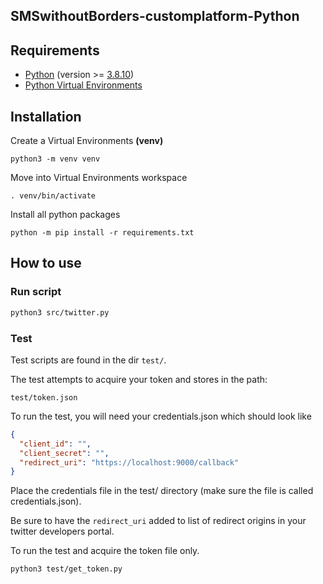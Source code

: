 ## SMSwithoutBorders-customplatform-Python

## Requirements

- [Python](https://www.python.org/) (version >= [3.8.10](https://www.python.org/downloads/release/python-3810/))
- [Python Virtual Environments](https://docs.python.org/3/tutorial/venv.html)

## Installation

Create a Virtual Environments **(venv)**

```
python3 -m venv venv
```

Move into Virtual Environments workspace

```
. venv/bin/activate
```

Install all python packages

```
python -m pip install -r requirements.txt
```

## How to use

### Run script

```bash
python3 src/twitter.py
```

### Test

Test scripts are found in the dir `test/`.

The test attempts to acquire your token and stores in the path:

`test/token.json`

To run the test, you will need your credentials.json which should look like

```json
{
  "client_id": "",
  "client_secret": "",
  "redirect_uri": "https://localhost:9000/callback"
}
```

Place the credentials file in the test/ directory (make sure the file is called credentials.json).

Be sure to have the `redirect_uri` added to list of redirect origins in your twitter developers portal.

To run the test and acquire the token file only.

```bash
python3 test/get_token.py
```
